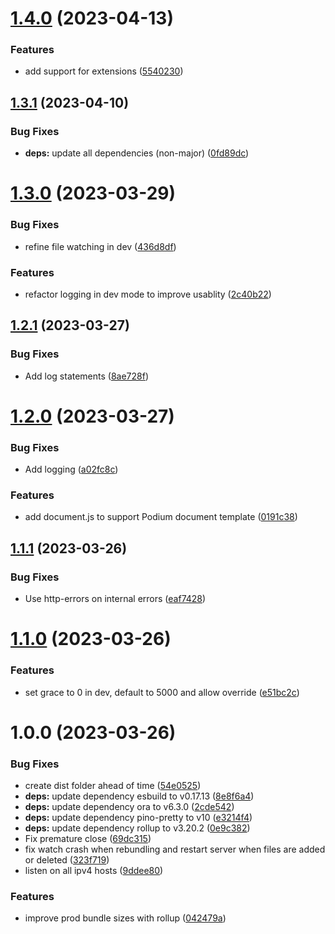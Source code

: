 # [1.4.0](https://github.com/podium-lib/podlet-server/compare/v1.3.1...v1.4.0) (2023-04-13)


### Features

* add support for extensions ([5540230](https://github.com/podium-lib/podlet-server/commit/5540230ea10d9fa73a506ecf9c08cd2c4f9ca585))

## [1.3.1](https://github.com/podium-lib/podlet-server/compare/v1.3.0...v1.3.1) (2023-04-10)


### Bug Fixes

* **deps:** update all dependencies (non-major) ([0fd89dc](https://github.com/podium-lib/podlet-server/commit/0fd89dc14e242b695b012b9c28060dfaecdfcea4))

# [1.3.0](https://github.com/podium-lib/podlet-server/compare/v1.2.1...v1.3.0) (2023-03-29)


### Bug Fixes

* refine file watching in dev ([436d8df](https://github.com/podium-lib/podlet-server/commit/436d8dfc6dd7241ef8dfe2fc2ef1d42b9435ca69))


### Features

* refactor logging in dev mode to improve usablity ([2c40b22](https://github.com/podium-lib/podlet-server/commit/2c40b227f9d117eff35eb9b80f09b17d8d95f57c))

## [1.2.1](https://github.com/podium-lib/podlet-server/compare/v1.2.0...v1.2.1) (2023-03-27)


### Bug Fixes

* Add log statements ([8ae728f](https://github.com/podium-lib/podlet-server/commit/8ae728ff7c75978190c88d228e4511497535d626))

# [1.2.0](https://github.com/podium-lib/podlet-server/compare/v1.1.1...v1.2.0) (2023-03-27)


### Bug Fixes

* Add logging ([a02fc8c](https://github.com/podium-lib/podlet-server/commit/a02fc8c4eaf6f144180750bba297b05247cecb75))


### Features

* add document.js to support Podium document template ([0191c38](https://github.com/podium-lib/podlet-server/commit/0191c38938eac21d23ce1c9a70b204aa118c1719))

## [1.1.1](https://github.com/podium-lib/podlet-server/compare/v1.1.0...v1.1.1) (2023-03-26)


### Bug Fixes

* Use http-errors on internal errors ([eaf7428](https://github.com/podium-lib/podlet-server/commit/eaf742886394277c9c6f7e5553a11a329cfe6a29))

# [1.1.0](https://github.com/podium-lib/podlet-server/compare/v1.0.0...v1.1.0) (2023-03-26)


### Features

* set grace to 0 in dev, default to 5000 and allow override ([e51bc2c](https://github.com/podium-lib/podlet-server/commit/e51bc2c03e6dac0e3297537a8bcc8d7bf215a327))

# 1.0.0 (2023-03-26)


### Bug Fixes

* create dist folder ahead of time ([54e0525](https://github.com/podium-lib/podlet-server/commit/54e05256623498d6ac485b95d634c8c66947b791))
* **deps:** update dependency esbuild to v0.17.13 ([8e8f6a4](https://github.com/podium-lib/podlet-server/commit/8e8f6a4a5fae8b523e56da855e6c3930b11af050))
* **deps:** update dependency ora to v6.3.0 ([2cde542](https://github.com/podium-lib/podlet-server/commit/2cde5421134575e475254075a5e67a4af2639e42))
* **deps:** update dependency pino-pretty to v10 ([e3214f4](https://github.com/podium-lib/podlet-server/commit/e3214f4222b5941e44aa15eac3ac374994b64d19))
* **deps:** update dependency rollup to v3.20.2 ([0e9c382](https://github.com/podium-lib/podlet-server/commit/0e9c382b917f594836f6bab02d2df3d806e6c43c))
* Fix premature close ([69dc315](https://github.com/podium-lib/podlet-server/commit/69dc31539c95f2a01ce30db5ed8965f30fe1e2c6))
* fix watch crash when rebundling and restart server when files are added or deleted ([323f719](https://github.com/podium-lib/podlet-server/commit/323f719d857fbbf3fb29c8fa03dc49e964fa25d2))
* listen on all ipv4 hosts ([9ddee80](https://github.com/podium-lib/podlet-server/commit/9ddee809941bf0b4f9d3591703f5f69de10a80bd))


### Features

* improve prod bundle sizes with rollup ([042479a](https://github.com/podium-lib/podlet-server/commit/042479a0188dbcf83978e125a85f2d0c19f5e5e3))
